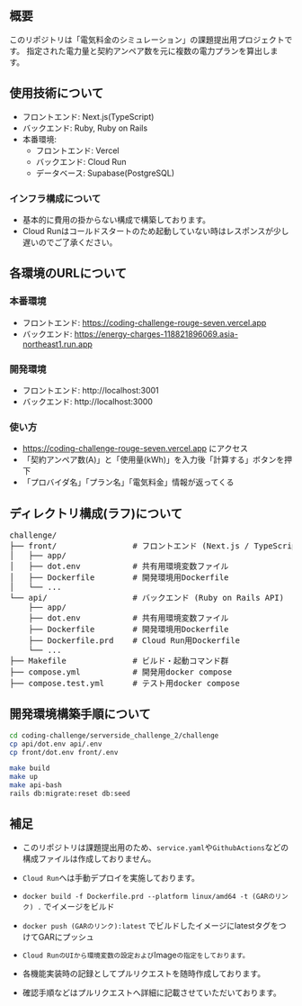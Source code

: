## 概要

このリポジトリは「電気料金のシミュレーション」の課題提出用プロジェクトです。
指定された電力量と契約アンペア数を元に複数の電力プランを算出します。

## 使用技術について
- フロントエンド: Next.js(TypeScript)
- バックエンド: Ruby, Ruby on Rails
- 本番環境:
  - フロントエンド: Vercel
  - バックエンド: Cloud Run
  - データベース: Supabase(PostgreSQL)

### インフラ構成について
- 基本的に費用の掛からない構成で構築しております。
- Cloud Runはコールドスタートのため起動していない時はレスポンスが少し遅いのでご了承ください。

## 各環境のURLについて
### 本番環境
  - フロントエンド: https://coding-challenge-rouge-seven.vercel.app
  - バックエンド: https://energy-charges-118821896069.asia-northeast1.run.app
### 開発環境
  - フロントエンド: http://localhost:3001
  - バックエンド: http://localhost:3000

### 使い方
- https://coding-challenge-rouge-seven.vercel.app にアクセス
- 「契約アンペア数(A)」と「使用量(kWh)」を入力後「計算する」ボタンを押下
- 「プロバイダ名」「プラン名」「電気料金」情報が返ってくる

## ディレクトリ構成(ラフ)について
<pre>
challenge/
├── front/                # フロントエンド (Next.js / TypeScript)
│   ├── app/
│   ├── dot.env           # 共有用環境変数ファイル
│   ├── Dockerfile        # 開発環境用Dockerfile
│   └── ...
└── api/                  # バックエンド (Ruby on Rails API)
    ├── app/
    ├── dot.env           # 共有用環境変数ファイル
    ├── Dockerfile        # 開発環境用Dockerfile
    ├── Dockerfile.prd    # Cloud Run用Dockerfile
    └── ...
├── Makefile              # ビルド・起動コマンド群
├── compose.yml           # 開発用docker compose
├── compose.test.yml      # テスト用docker compose
</pre>

## 開発環境構築手順について
```bash
cd coding-challenge/serverside_challenge_2/challenge
cp api/dot.env api/.env
cp front/dot.env front/.env

make build
make up
make api-bash
rails db:migrate:reset db:seed
```

## 補足
- このリポジトリは課題提出用のため、`service.yaml`や`GithubActions`などの構成ファイルは作成しておりません。
- `Cloud Run`へは手動デプロイを実施しております。
- `docker build -f Dockerfile.prd --platform linux/amd64 -t (GARのリンク) .` でイメージをビルド
- `docker push (GARのリンク):latest` でビルドしたイメージにlatestタグをつけてGARにプッシュ
- `Cloud RunのUIから環境変数の設定および`Image`の指定をしております。`

- 各機能実装時の記録としてプルリクエストを随時作成しております。
- 確認手順などはプルリクエストへ詳細に記載させていただいております。
